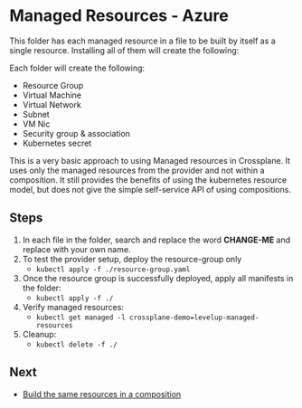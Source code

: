 # Managed Resources - Azure

This folder has each managed resource in a file to be built by itself as a single resource. Installing all of them will
create the following:

Each folder will create the following:
* Resource Group
* Virtual Machine
* Virtual Network
* Subnet
* VM Nic
* Security group & association
* Kubernetes secret

This is a very basic approach to using Managed resources in Crossplane. It uses only the managed resources from the
provider and not within a composition. It still provides the benefits of using the kubernetes resource model, but does not
give the simple self-service API of using compositions.

## Steps
1. In each file in the folder, search and replace the word **CHANGE-ME** and replace with your own name.
2. To test the provider setup, deploy the resource-group only
   * `kubectl apply -f ./resource-group.yaml`
3. Once the resource group is successfully deployed, apply all manifests in the folder:
    * `kubectl apply -f ./`
4. Verify managed resources:
    * `kubectl get managed -l crossplane-demo=levelup-managed-resources`
5. Cleanup:
    * `kubectl delete -f ./`

## Next
* [Build the same resources in a composition](../2-xrd)
